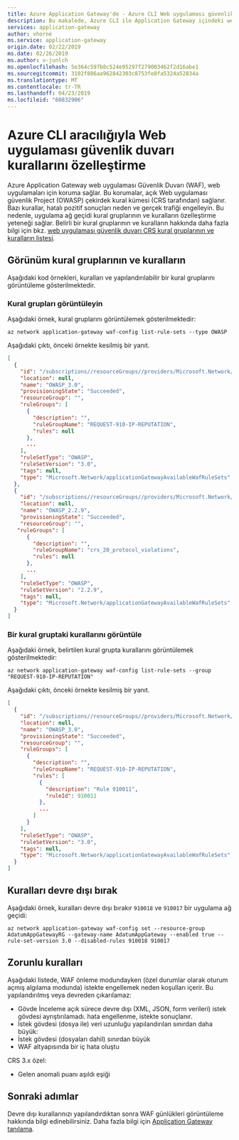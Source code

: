 ```yaml
---
title: Azure Application Gateway'de - Azure CLI Web uygulaması güvenlik duvarı kurallarını özelleştirme
description: Bu makalede, Azure CLI ile Application Gateway içindeki web uygulaması güvenlik duvarı kurallarını özelleştirme hakkında bilgi sağlar.
services: application-gateway
author: vhorne
ms.service: application-gateway
origin.date: 02/22/2019
ms.date: 02/26/2019
ms.author: v-junlch
ms.openlocfilehash: 5e364c597b8c524e95297f279003462f2d16abe1
ms.sourcegitcommit: 3102f886aa962842303c8753fe8fa5324a52834a
ms.translationtype: MT
ms.contentlocale: tr-TR
ms.lasthandoff: 04/23/2019
ms.locfileid: "60832906"
---
```

# <a name="customize-web-application-firewall-rules-through-the-azure-cli"></a>Azure CLI aracılığıyla Web uygulaması güvenlik duvarı kurallarını özelleştirme

Azure Application Gateway web uygulaması Güvenlik Duvarı (WAF), web uygulamaları için koruma sağlar. Bu korumalar, açık Web uygulaması güvenlik Project (OWASP) çekirdek kural kümesi (CRS tarafından) sağlanır. Bazı kurallar, hatalı pozitif sonuçları neden ve gerçek trafiği engelleyin. Bu nedenle, uygulama ağ geçidi kural gruplarının ve kuralların özelleştirme yeteneği sağlar. Belirli bir kural gruplarının ve kuralların hakkında daha fazla bilgi için bkz. [web uygulaması güvenlik duvarı CRS kural gruplarının ve kuralların listesi](application-gateway-crs-rulegroups-rules.md).

## <a name="view-rule-groups-and-rules"></a>Görünüm kural gruplarının ve kuralların

Aşağıdaki kod örnekleri, kuralları ve yapılandırılabilir bir kural gruplarını görüntüleme gösterilmektedir.

### <a name="view-rule-groups"></a>Kural grupları görüntüleyin

Aşağıdaki örnek, kural gruplarını görüntülemek gösterilmektedir:

```azurecli
az network application-gateway waf-config list-rule-sets --type OWASP
```

Aşağıdaki çıktı, önceki örnekte kesilmiş bir yanıt.

```json
[
  {
    "id": "/subscriptions//resourceGroups//providers/Microsoft.Network/applicationGatewayAvailableWafRuleSets/",
    "location": null,
    "name": "OWASP_3.0",
    "provisioningState": "Succeeded",
    "resourceGroup": "",
    "ruleGroups": [
      {
        "description": "",
        "ruleGroupName": "REQUEST-910-IP-REPUTATION",
        "rules": null
      },
      ...
    ],
    "ruleSetType": "OWASP",
    "ruleSetVersion": "3.0",
    "tags": null,
    "type": "Microsoft.Network/applicationGatewayAvailableWafRuleSets"
  },
  {
    "id": "/subscriptions//resourceGroups//providers/Microsoft.Network/applicationGatewayAvailableWafRuleSets/",
    "location": null,
    "name": "OWASP_2.2.9",
    "provisioningState": "Succeeded",
    "resourceGroup": "",
   "ruleGroups": [
      {
        "description": "",
        "ruleGroupName": "crs_20_protocol_violations",
        "rules": null
      },
      ...
    ],
    "ruleSetType": "OWASP",
    "ruleSetVersion": "2.2.9",
    "tags": null,
    "type": "Microsoft.Network/applicationGatewayAvailableWafRuleSets"
  }
]
```

### <a name="view-rules-in-a-rule-group"></a>Bir kural gruptaki kurallarını görüntüle

Aşağıdaki örnek, belirtilen kural grupta kurallarını görüntülemek gösterilmektedir:

```azurecli
az network application-gateway waf-config list-rule-sets --group "REQUEST-910-IP-REPUTATION"
```

Aşağıdaki çıktı, önceki örnekte kesilmiş bir yanıt.

```json
[
  {
    "id": "/subscriptions//resourceGroups//providers/Microsoft.Network/applicationGatewayAvailableWafRuleSets/",
    "location": null,
    "name": "OWASP_3.0",
    "provisioningState": "Succeeded",
    "resourceGroup": "",
    "ruleGroups": [
      {
        "description": "",
        "ruleGroupName": "REQUEST-910-IP-REPUTATION",
        "rules": [
          {
            "description": "Rule 910011",
            "ruleId": 910011
          },
          ...
        ]
      }
    ],
    "ruleSetType": "OWASP",
    "ruleSetVersion": "3.0",
    "tags": null,
    "type": "Microsoft.Network/applicationGatewayAvailableWafRuleSets"
  }
]
```

## <a name="disable-rules"></a>Kuralları devre dışı bırak

Aşağıdaki örnek, kuralları devre dışı bırakır `910018` ve `910017` bir uygulama ağ geçidi:

```azurecli
az network application-gateway waf-config set --resource-group AdatumAppGatewayRG --gateway-name AdatumAppGateway --enabled true --rule-set-version 3.0 --disabled-rules 910018 910017
```

## <a name="mandatory-rules"></a>Zorunlu kuralları

Aşağıdaki listede, WAF önleme modundayken (özel durumlar olarak oturum açmış algılama modunda) istekte engellemek neden koşulları içerir. Bu yapılandırılmış veya devreden çıkarılamaz:

- Gövde İnceleme açık sürece devre dışı (XML, JSON, form verileri) istek gövdesi ayrıştırılamadı. hata engellenme, istekte sonuçlanır.
- İstek gövdesi (dosya ile) veri uzunluğu yapılandırılan sınırdan daha büyük:
- İstek gövdesi (dosyaları dahil) sınırdan büyük
- WAF altyapısında bir iç hata oluştu

CRS 3.x özel:

- Gelen anomali puanı aşıldı eşiği

## <a name="next-steps"></a>Sonraki adımlar

Devre dışı kurallarınızı yapılandırdıktan sonra WAF günlükleri görüntüleme hakkında bilgi edinebilirsiniz. Daha fazla bilgi için [Application Gateway tanılama](application-gateway-diagnostics.md#diagnostic-logging).

[fig1]: ./media/application-gateway-customize-waf-rules-portal/1.png
[1]: ./media/application-gateway-customize-waf-rules-portal/figure1.png
[2]: ./media/application-gateway-customize-waf-rules-portal/figure2.png
[3]: ./media/application-gateway-customize-waf-rules-portal/figure3.png

<!-- Update_Description: wording update -->